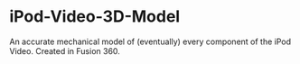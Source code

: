 # iPod-Video-3D-Model
An accurate mechanical model of (eventually) every component of the iPod Video. Created in Fusion 360.
